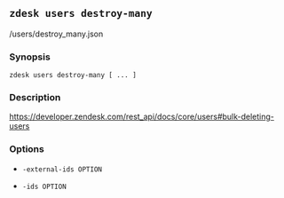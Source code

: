 ## `zdesk users destroy-many`

/users/destroy_many.json

### Synopsis

    zdesk users destroy-many [ ... ]

### Description

https://developer.zendesk.com/rest_api/docs/core/users#bulk-deleting-users

### Options

* `-external-ids OPTION`

* `-ids OPTION`

